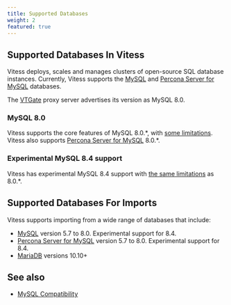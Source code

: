 ```yaml
---
title: Supported Databases  
weight: 2
featured: true
---
```


## Supported Databases In Vitess

Vitess deploys, scales and manages clusters of open-source SQL database instances. Currently, Vitess supports the [MySQL](https://www.mysql.com/) and [Percona Server for MySQL](https://www.percona.com/software/mysql-database/percona-server) databases.

The [VTGate](../../concepts/vtgate/) proxy server advertises its version as MySQL 8.0.

### MySQL 8.0

Vitess supports the core features of MySQL 8.0.\*,
with [some limitations](../../reference/compatibility/mysql-compatibility/). Vitess also
supports [Percona Server for MySQL](https://www.percona.com/software/mysql-database/percona-server) 8.0.\*.

### Experimental MySQL 8.4 support

Vitess has experimental MySQL 8.4 support with
[the same limitations](../../reference/compatibility/mysql-compatibility/) as 8.0.\*.

## Supported Databases For Imports

Vitess supports importing from a wide range of databases that include: 

- [MySQL](https://www.mysql.com/) version 5.7 to 8.0. Experimental support for 8.4.
- [Percona Server for MySQL](https://www.percona.com/software/mysql-database/percona-server) version 5.7 to 8.0. Experimental support for 8.4.
- [MariaDB](https://mariadb.com) versions 10.10+

## See also

+ [MySQL Compatibility](../../reference/compatibility/mysql-compatibility/)
